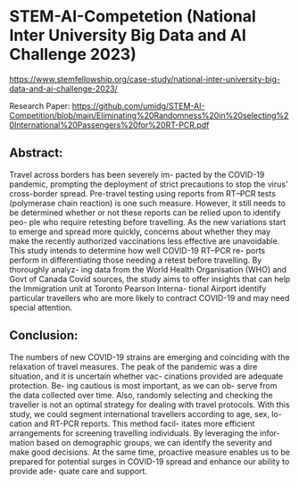 # STEM-AI-Competetion (National Inter University Big Data and AI Challenge 2023)
https://www.stemfellowship.org/case-study/national-inter-university-big-data-and-ai-challenge-2023/

Research Paper:
https://github.com/umidg/STEM-AI-Competition/blob/main/Eliminating%20Randomness%20in%20selecting%20International%20Passengers%20for%20RT-PCR.pdf


## Abstract:
Travel across borders has been severely im- pacted by the COVID-19 pandemic, prompting the deployment of strict precautions to stop the virus’ cross-border spread. Pre-travel testing using reports from RT–PCR tests (polymerase chain reaction) is one such measure. However, it still needs to be determined whether or not these reports can be relied upon to identify peo- ple who require retesting before travelling. As the new variations start to emerge and spread more quickly, concerns about whether they may make the recently authorized vaccinations less effective are unavoidable. This study intends to determine how well COVID-19 RT–PCR re- ports perform in differentiating those needing a retest before travelling. By thoroughly analyz- ing data from the World Health Organisation (WHO) and Govt of Canada Covid sources, the study aims to offer insights that can help the Immigration unit at Toronto Pearson Interna- tional Airport identify particular travellers who are more likely to contract COVID-19 and may need special attention.


## Conclusion:
The numbers of new COVID-19 strains are emerging and coinciding with the relaxation of travel measures. The peak of the pandemic was a dire situation, and it is uncertain whether vac- cinations provided are adequate protection. Be- ing cautious is most important, as we can ob- serve from the data collected over time. Also, randomly selecting and checking the traveller is not an optimal strategy for dealing with travel protocols. With this study, we could segment international travellers according to age, sex, lo- cation and RT-PCR reports. This method facil- itates more efficient arrangements for screening travelling individuals. By leveraging the infor- mation based on demographic groups, we can identify the severity and make good decisions. At the same time, proactive measure enables us to be prepared for potential surges in COVID-19 spread and enhance our ability to provide ade- quate care and support.
